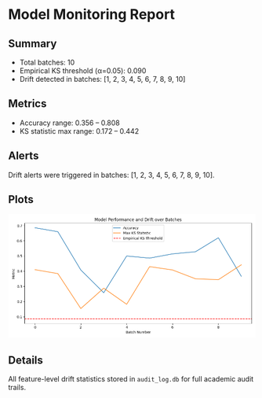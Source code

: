 
# Model Monitoring Report

## Summary

- Total batches: 10
- Empirical KS threshold (α=0.05): 0.090
- Drift detected in batches: [1, 2, 3, 4, 5, 6, 7, 8, 9, 10]

## Metrics

- Accuracy range: 0.356 – 0.808
- KS statistic max range: 0.172 – 0.442

## Alerts

Drift alerts were triggered in batches: [1, 2, 3, 4, 5, 6, 7, 8, 9, 10].

## Plots

![Performance plot](monitoring_plot.png)

## Details

All feature-level drift statistics stored in `audit_log.db` for full academic audit trails.
